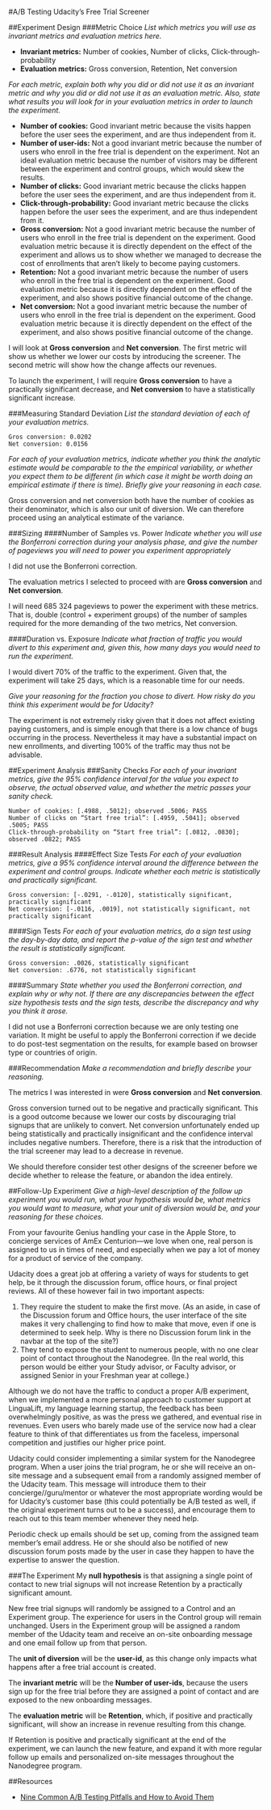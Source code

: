 #A/B Testing Udacity’s Free Trial Screener

##Experiment Design
###Metric Choice
_List which metrics you will use as invariant metrics and evaluation metrics here._

* **Invariant metrics:** Number of cookies, Number of clicks, Click-through-probability
* **Evaluation metrics:** Gross conversion, Retention, Net conversion

_For each metric, explain both why you did or did not use it as an invariant metric and why you did or did not use it as an evaluation metric. Also, state what results you will look for in your evaluation metrics in order to launch the experiment._

* **Number of cookies:** Good invariant metric because the visits happen before the user sees the experiment, and are thus independent from it.
* **Number of user-ids:** Not a good invariant metric because the number of users who enroll in the free trial is dependent on the experiment. Not an ideal evaluation metric because the number of visitors may be different between the experiment and control groups, which would skew the results.
* **Number of clicks:** Good invariant metric because the clicks happen before the user sees the experiment, and are thus independent from it.
* **Click-through-probability:** Good invariant metric because the clicks happen before the user sees the experiment, and are thus independent from it.
* **Gross conversion:** Not a good invariant metric because the number of users who enroll in the free trial is dependent on the experiment. Good evaluation metric because it is directly dependent on the effect of the experiment and allows us to show whether we managed to decrease the cost of enrollments that aren’t likely to become paying customers.
* **Retention:** Not a good invariant metric because the number of users who enroll in the free trial is dependent on the experiment. Good evaluation metric because it is directly dependent on the effect of the experiment, and also shows positive financial outcome of the change.
* **Net conversion:** Not a good invariant metric because the number of users who enroll in the free trial is dependent on the experiment. Good evaluation metric because it is directly dependent on the effect of the experiment, and also shows positive financial outcome of the change.

I will look at **Gross conversion** and **Net conversion**. The first metric will show us whether we lower our costs by introducing the screener. The second metric will show how the change affects our revenues.

To launch the experiment, I will require **Gross conversion** to have a practically significant decrease, and **Net conversion** to have a statistically significant increase.

###Measuring Standard Deviation
_List the standard deviation of each of your evaluation metrics._

```
Gros conversion: 0.0202
Net conversion: 0.0156
```

_For each of your evaluation metrics, indicate whether you think the analytic estimate would be comparable to the the empirical variability, or whether you expect them to be different (in which case it might be worth doing an empirical estimate if there is time). Briefly give your reasoning in each case._

Gross conversion and net conversion both have the number of cookies as their denominator, which is also our unit of diversion. We can therefore proceed using an analytical estimate of the variance.

###Sizing
####Number of Samples vs. Power
_Indicate whether you will use the Bonferroni correction during your analysis phase, and give the number of pageviews you will need to power you experiment appropriately_

I did not use the Bonferroni correction.

The evaluation metrics I selected to proceed with are **Gross conversion** and **Net conversion**.

I will need 685 324 pageviews to power the experiment with these metrics. That is, double (control + experiment groups) of the number of samples required for the more demanding of the two metrics, Net conversion.

####Duration vs. Exposure
_Indicate what fraction of traffic you would divert to this experiment and, given this, how many days you would need to run the experiment._

I would divert 70% of the traffic to the experiment. Given that, the experiment will take 25 days, which is a reasonable time for our needs.

_Give your reasoning for the fraction you chose to divert. How risky do you think this experiment would be for Udacity?_

The experiment is not extremely risky given that it does not affect existing paying customers, and is simple enough that there is a low chance of bugs occurring in the process. Nevertheless it may have a substantial impact on new enrollments, and diverting 100% of the traffic may thus not be advisable.

##Experiment Analysis
###Sanity Checks
_For each of your invariant metrics, give the 95% confidence interval for the value you expect to observe, the actual observed value, and whether the metric passes your sanity check._

```
Number of cookies: [.4988, .5012]; observed .5006; PASS
Number of clicks on “Start free trial”: [.4959, .5041]; observed .5005; PASS
Click-through-probability on “Start free trial”: [.0812, .0830]; observed .0822; PASS
```

###Result Analysis
####Effect Size Tests
_For each of your evaluation metrics, give a 95% confidence interval around the difference between the experiment and control groups. Indicate whether each metric is statistically and practically significant._

```
Gross conversion: [-.0291, -.0120], statistically significant, practically significant
Net conversion: [-.0116, .0019], not statistically significant, not practically significant
```

####Sign Tests
_For each of your evaluation metrics, do a sign test using the day-by-day data, and report the p-value of the sign test and whether the result is statistically significant._

```
Gross conversion: .0026, statistically significant
Net conversion: .6776, not statistically significant
```

####Summary
_State whether you used the Bonferroni correction, and explain why or why not. If there are any discrepancies between the effect size hypothesis tests and the sign tests, describe the discrepancy and why you think it arose._

I did not use a Bonferroni correction because we are only testing one variation. It might be useful to apply the Bonferroni correction if we decide to do post-test segmentation on the results, for example based on browser type or countries of origin.

###Recommendation
_Make a recommendation and briefly describe your reasoning._

The metrics I was interested in were **Gross conversion** and **Net conversion**.

Gross conversion turned out to be negative and practically significant. This is a good outcome because we lower our costs by discouraging trial signups that are unlikely to convert.
Net conversion unfortunately ended up being statistically and practically insignificant and the confidence interval includes negative numbers. Therefore, there is a risk that the introduction of the trial screener may lead to a decrease in revenue.

We should therefore consider test other designs of the screener before we decide whether to release the feature, or abandon the idea entirely.

##Follow-Up Experiment
_Give a high-level description of the follow up experiment you would run, what your hypothesis would be, what metrics you would want to measure, what your unit of diversion would be, and your reasoning for these choices._

From your favourite Genius handling your case in the Apple Store, to concierge services of AmEx Centurion—we love when one, real person is assigned to us in times of need, and especially when we pay a lot of money for a product of service of the company.

Udacity does a great job at offering a variety of ways for students to get help, be it through the discussion forum, office hours, or final project reviews. All of these however fail in two important aspects:

1. They require the student to make the first move. (As an aside, in case of the Discussion forum and Office hours, the user interface of the site makes it very challenging to find how to make that move, even if one is determined to seek help. Why is there no Discussion forum link in the navbar at the top of the site?)
2. They tend to expose the student to numerous people, with no one clear point of contact throughout the Nanodegree. (In the real world, this person would be either your Study advisor, or Faculty advisor, or assigned Senior in your Freshman year at college.)

Although we do not have the traffic to conduct a proper A/B experiment, when we implemented a more personal approach to customer support at LinguaLift, my language learning startup, the feedback has been overwhelmingly positive, as was the press we gathered, and eventual rise in revenues. Even users who barely made use of the service now had a clear feature to think of that differentiates us from the faceless, impersonal competition and justifies our higher price point.

Udacity could consider implementing a similar system for the Nanodegree program. When a user joins the trial program, he or she will receive an on-site message and a subsequent email from a randomly assigned member of the Udacity team. This message will introduce them to their concierge//guru/mentor or whatever the most appropriate wording would be for Udacity’s customer base (this could potentially be A/B tested as well, if the original experiment turns out to be a success), and encourage them to reach out to this team member whenever they need help.

Periodic check up emails should be set up, coming from the assigned team member’s email address. He or she should also be notified of new discussion forum posts made by the user in case they happen to have the expertise to answer the question.

###The Experiment
My **null hypothesis** is that assigning a single point of contact to new trial signups will not increase Retention by a practically significant amount.

New free trial signups will randomly be assigned to a Control and an Experiment group. The experience for users in the Control group will remain unchanged. Users in the Experiment group will be assigned a random member of the Udacity team and receive an on-site onboarding message and one email follow up from that person.

The **unit of diversion** will be the **user-id**, as this change only impacts what happens after a free trial account is created.

The **invariant metric** will be the **Number of user-ids**, because the users sign up for the free trial before they are assigned a point of contact and are exposed to the new onboarding messages.

The **evaluation metric** will be **Retention**, which, if positive and practically significant, will show an increase in revenue resulting from this change.

If Retention is positive and practically significant at the end of the experiment, we can launch the new feature, and expand it with more regular follow up emails and personalized on-site messages throughout the Nanodegree program.

##Resources
* [Nine Common A/B Testing Pitfalls and How to Avoid Them](http://adobe-target.com/content/dam/adobe/Common_AB_TestingPitfalls_2014.pdf)
